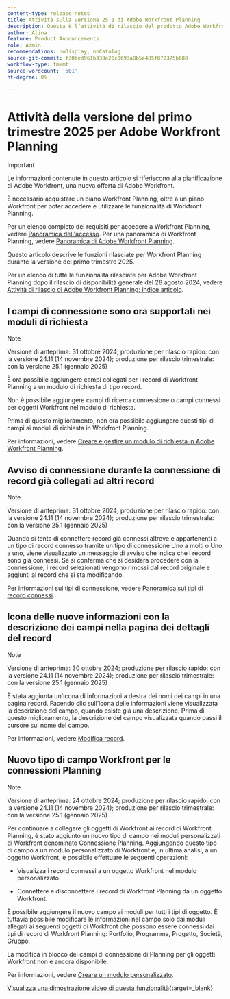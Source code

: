 ```yaml
---
content-type: release-notes
title: Attività sulla versione 25.1 di Adobe Workfront Planning
description: Questa è l’attività di rilascio del prodotto Adobe Workfront Planning per il primo trimestre 2025.
author: Alina
feature: Product Announcements
role: Admin
recommendations: noDisplay, noCatalog
source-git-commit: f30bed961b339e20c0693a8b5e485f872375b688
workflow-type: tm+mt
source-wordcount: '601'
ht-degree: 0%

---
```


# Attività della versione del primo trimestre 2025 per Adobe Workfront Planning

<!--remove this important intro after the 25.1 release-->

>[!IMPORTANT]
>
>Le informazioni contenute in questo articolo si riferiscono alla pianificazione di Adobe Workfront, una nuova offerta di Adobe Workfront.
>
>È necessario acquistare un piano Workfront Planning, oltre a un piano Workfront per poter accedere e utilizzare le funzionalità di Workfront Planning.
>
>Per un elenco completo dei requisiti per accedere a Workfront Planning, vedere [Panoramica dell&#39;accesso](/help/quicksilver/planning/access/access-overview.md).
>Per una panoramica di Workfront Planning, vedere [Panoramica di Adobe Workfront Planning](/help/quicksilver/planning/general/planning-overview.md).
>

Questo articolo descrive le funzioni rilasciate per Workfront Planning durante la versione del primo trimestre 2025.

<!--keep the sentence below for all future quarterly release pages-->
<!--remove the general activity mention after First Quarter 2025 is released-->

Per un elenco di tutte le funzionalità rilasciate per Adobe Workfront Planning dopo il rilascio di disponibilità generale del 28 agosto 2024, vedere [Attività di rilascio di Adobe Workfront Planning: indice articolo](/help/quicksilver/product-announcements/product-releases/planning-release-activity/planning-release-activity-article-index.md).

## I campi di connessione sono ora supportati nei moduli di richiesta

>[!NOTE]
>
>Versione di anteprima: 31 ottobre 2024; produzione per rilascio rapido: con la versione 24.11 (14 novembre 2024); produzione per rilascio trimestrale: con la versione 25.1 (gennaio 2025)

È ora possibile aggiungere campi collegati per i record di Workfront Planning a un modulo di richiesta di tipo record.

Non è possibile aggiungere campi di ricerca connessione o campi connessi per oggetti Workfront nel modulo di richiesta.

Prima di questo miglioramento, non era possibile aggiungere questi tipi di campi ai moduli di richiesta in Workfront Planning.

Per informazioni, vedere [Creare e gestire un modulo di richiesta in Adobe Workfront Planning](/help/quicksilver/planning/requests/create-request-form.md).

## Avviso di connessione durante la connessione di record già collegati ad altri record

>[!NOTE]
>
>Versione di anteprima: 31 ottobre 2024; produzione per rilascio rapido: con la versione 24.11 (14 novembre 2024); produzione per rilascio trimestrale: con la versione 25.1 (gennaio 2025)

Quando si tenta di connettere record già connessi altrove e appartenenti a un tipo di record connesso tramite un tipo di connessione Uno a molti o Uno a uno, viene visualizzato un messaggio di avviso che indica che i record sono già connessi. Se si conferma che si desidera procedere con la connessione, i record selezionati vengono rimossi dal record originale e aggiunti al record che si sta modificando.

Per informazioni sui tipi di connessione, vedere [Panoramica sui tipi di record connessi](/help/quicksilver/planning/architecture/connect-record-types-overview.md).

## Icona delle nuove informazioni con la descrizione dei campi nella pagina dei dettagli del record

>[!NOTE]
>
>Versione di anteprima: 30 ottobre 2024; produzione per rilascio rapido: con la versione 24.11 (14 novembre 2024); produzione per rilascio trimestrale: con la versione 25.1 (gennaio 2025)

È stata aggiunta un&#39;icona di informazioni a destra dei nomi dei campi in una pagina record. Facendo clic sull’icona delle informazioni viene visualizzata la descrizione del campo, quando esiste già una descrizione. Prima di questo miglioramento, la descrizione del campo visualizzata quando passi il cursore sul nome del campo.

Per informazioni, vedere [Modifica record](/help/quicksilver/planning/records/edit-records.md).

## Nuovo tipo di campo Workfront per le connessioni Planning

>[!NOTE]
>
>Versione di anteprima: 24 ottobre 2024; produzione per rilascio rapido: con la versione 24.11 (14 novembre 2024); produzione per rilascio trimestrale: con la versione 25.1 (gennaio 2025)

Per continuare a collegare gli oggetti di Workfront ai record di Workfront Planning, è stato aggiunto un nuovo tipo di campo nei moduli personalizzati di Workfront denominato Connessione Planning. Aggiungendo questo tipo di campo a un modulo personalizzato di Workfront e, in ultima analisi, a un oggetto Workfront, è possibile effettuare le seguenti operazioni:

* Visualizza i record connessi a un oggetto Workfront nel modulo personalizzato.

* Connettere e disconnettere i record di Workfront Planning da un oggetto Workfront.

È possibile aggiungere il nuovo campo ai moduli per tutti i tipi di oggetto. È tuttavia possibile modificare le informazioni nel campo solo dai moduli allegati ai seguenti oggetti di Workfront che possono essere connessi dai tipi di record di Workfront Planning: Portfolio, Programma, Progetto, Società, Gruppo.

La modifica in blocco dei campi di connessione di Planning per gli oggetti Workfront non è ancora disponibile.

Per informazioni, vedere [Creare un modulo personalizzato](/help/quicksilver/administration-and-setup/customize-workfront/create-manage-custom-forms/form-designer/design-a-form/design-a-form.md).

[Visualizza una dimostrazione video di questa funzionalità](https://video.tv.adobe.com/v/3435633/){target=_blank}
